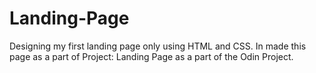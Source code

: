 # Landing-Page
Designing my first landing page only using HTML and CSS.
In made this page as a part of Project: Landing Page as a part of the Odin Project. 
